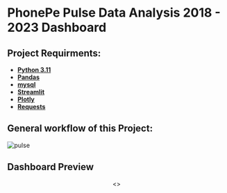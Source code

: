 # PhonePe Pulse Data Analysis 2018 - 2023 Dashboard
## Project Requirments:
- __[Python 3.11](https://www.google.com/search?q=docs.python.org)__ 
- __[Pandas](https://www.google.com/search?q=python+pandas)__
- __[mysql](https://dev.mysql.com/downloads/mysql/)__
- __[Streamlit](https://www.google.com/search?q=python+streamlit)__
- __[Plotly](https://www.google.com/search?q=python+plotly)__
- __[Requests](https://www.google.com/search?q=python+requests)__

## General workflow of this Project:
![pulse](https://github.com/DHUWARAGANATH/Phonepe_pulse_visualization/assets/153058448/aabb9c5c-7e7b-4102-a704-cf6f1d0d8ec6)

## Dashboard Preview
<p align="center">
  <>
</p>

